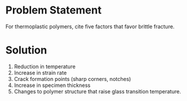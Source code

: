 # Problem Statement

For thermoplastic polymers, cite five factors that favor brittle fracture.

# Solution

1. Reduction in temperature
2. Increase in strain rate
3. Crack formation points (sharp corners, notches)
4. Increase in specimen thickness
5. Changes to polymer structure that raise glass transition temperature.
